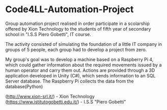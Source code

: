 # Code4LL-Automation-Project
Group automation project realised in order participate in a scolarship offered by Xion Technology to the students of fifth year of secondary school in
"I.S.S Piero Gobetti", IT course. 

The activity consisted of simulating the foundation of a little IT company in groups of 5 people, each group had to develop a project from zero.

My group's goal was to develop a machine based on a Raspberry Pi 4, which could gather information about the required movements issued by a human operator and carry them out.
Actions are provided through a 3D application developed in Unity (C#), which sends information to an SQL Server database. The Raspberry Pi collects the data from the database(Python)

(http://www.xion-srl.it/) - Xion Technology
(https://www.istitutogobetti.edu.it/) - I.S.S "Piero Gobetti"

